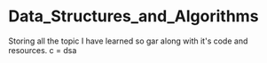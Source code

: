 # Data_Structures_and_Algorithms
Storing all the topic I have learned  so gar along with it's code and resources.
c = dsa

